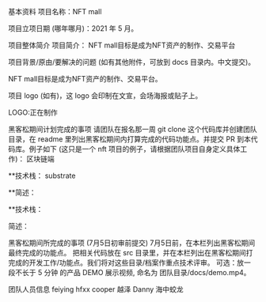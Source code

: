基本资料
项目名称：NFT mall

项目立项日期 (哪年哪月)：2021 年 5 月。

项目整体简介
项目简介： NFT mall目标是成为NFT资产的制作、交易平台

项目背景/原由/要解决的问题 (如有其他附件，可放到 docs 目录内。中文提交)。

 NFT mall目标是成为NFT资产的制作、交易平台。
 
项目 logo (如有)，这 logo 会印制在文宣，会场海报或贴子上。

LOGO:正在制作

黑客松期间计划完成的事项
请团队在报名那一周 git clone 这个代码库并创建团队目录，在 readme 里列出黑客松期间内打算完成的代码功能点。并提交 PR 到本代码库。例子如下 (这只是一个 nft 项目的例子，请根据团队项目自身定义具体工作)：
区块链端

**技术栈： substrate 

**简述：



**技术栈：

简述：

黑客松期间所完成的事项 (7月5日初审前提交)
7月5日前，在本栏列出黑客松期间最终完成的功能点。
把相关代码放在 src 目录里，并在本栏列出在黑客松期间打完成的开发工作/功能点。我们将对这些目录/档案作重点技术评审。
可选：放一段不长于 5 分钟 的产品 DEMO 展示视频, 命名为 团队目录/docs/demo.mp4。

团队人员信息
feiying	     hfxx	       cooper   越泽   Danny	海中蛟龙
